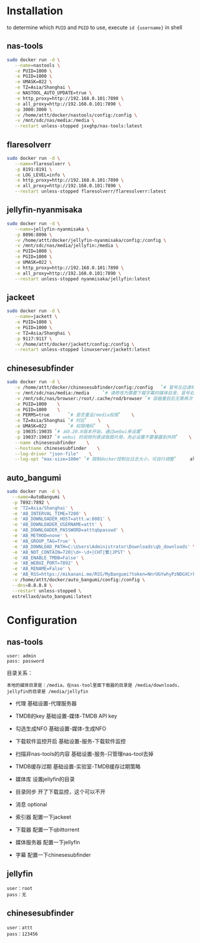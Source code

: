  # Installation
 
 to determine which `PUID` and `PGID` to use, execute `id {username}` in shell

 ## nas-tools
 ```bash
 sudo docker run -d \
	--name=nastools \
	-e PUID=1000 \
	-e PGID=1000 \
	-e UMASK=022 \
	-e TZ=Asia/Shanghai \
	-e NASTOOL_AUTO_UPDATE=true \
	-e http_proxy=http://192.168.0.101:7890 \
	-e all_proxy=http://192.168.0.101:7890 \
	-p 3000:3000 \
	-v /home/attt/docker/nastools/config:/config \
	-v /mnt/sdc/nas/media:/media \
	--restart unless-stopped jxxghp/nas-tools:latest
 ```

 ## flaresolverr
 ```bash
 sudo docker run -d \
	--name=flaresolverr \
	-p 8191:8191 \
	-e LOG_LEVEL=info \
	-e http_proxy=http://192.168.0.101:7890 \
	-e all_proxy=http://192.168.0.101:7890 \
	--restart unless-stopped flaresolverr/flaresolverr:latest
 ```


 ## jellyfin-nyanmisaka
 ```bash
 sudo docker run -d \
	--name=jellyfin-nyanmisaka \
	-p 8096:8096 \
	-v /home/attt/docker/jellyfin-nyanmisaka/config:/config \
	-v /mnt/sdc/nas/media/jellyfin:/media \
	-e PUID=1000 \
	-e PGID=1000 \
	-e UMASK=022 \
	-e http_proxy=http://192.168.0.101:7890 \
	-e all_proxy=http://192.168.0.101:7890 \
	--restart unless-stopped nyanmisaka/jellyfin:latest
 ```

 ## jackeet
 ```bash
 sudo docker run -d \
	--name=jackett \
	-e PUID=1000 \
	-e PGID=1000 \
	-e TZ=Asia/Shanghai \
	-p 9117:9117 \
	-v /home/attt/docker/jackett/config:/config \
	--restart unless-stopped linuxserver/jackett:latest
 ```

 ## chinesesubfinder
 ```bash
 sudo docker run -d \
	-v /home/attt/docker/chinesesubfinder/config:/config   `# 冒号左边请修改为你想在主机上保存配置、日志等文件的路径`   \
	-v /mnt/sdc/nas/media:/media     `# 请修改为需要下载字幕的媒体目录，冒号右边可以改成你方便记忆的目录，多个媒体目录需要添\加多个-v映射`    \
	-v /mnt/sdc/nas/browser:/root/.cache/rod/browser `# 容器重启后无需再次下载 chrome，除非 go-rod 更新`    \
	-e PUID=1000    \
	-e PGID=1000    \
	-e PERMS=true       `# 是否重设/media权限`    \
	-e TZ=Asia/Shanghai `# 时区`    \
	-e UMASK=022        `# 权限掩码`    \
	-p 19035:19035 `# 从0.20.0版本开始，通过webui来设置`    \
	-p 19037:19037 `# webui 的视频列表读取图片用，务必设置不要暴露到外网`    \
	--name chinesesubfinder    \
	--hostname chinesesubfinder    \
	--log-driver "json-file"    \
	--log-opt "max-size=100m" `# 限制docker控制台日志大小，可自行调整`     allanpk716/chinesesubfinder
 ```
 
 ## auto_bangumi
 ```bash
sudo docker run -d \
   --name=AutoBangumi \
   -p 7892:7892 \
   -e 'TZ=Asia/Shanghai' \
   -e 'AB_INTERVAL_TIME=7200' \
   -e 'AB_DOWNLOADER_HOST=attt.w:8081' \
   -e 'AB_DOWNLOADER_USERNAME=attt' \
   -e 'AB_DOWNLOADER_PASSWORD=atttqbpasswd' \
   -e 'AB_METHOD=none' \
   -e 'AB_GROUP_TAG=True' \
   -e 'AB_DOWNLOAD_PATH=C:\Users\Administrator\Downloads\qb_downloads' \
   -e 'AB_NOT_CONTAIN=720|\d+-\d+|CHT|繁|JPST' \
   -e 'AB_ENABLE_TMDB=False' \
   -e 'AB_WEBUI_PORT=7892' \
   -e 'AB_RENAME=False' \
   -e 'AB_RSS=https://mikanani.me/RSS/MyBangumi?token=NnrUGYwhyPzNDGXCrk%2fOfQ%3d%3d' \
   -v /home/attt/docker/auto_bangumi/config:/config \
   --dns=8.8.8.8 \
   --restart unless-stopped \
   estrellaxd/auto_bangumi:latest
 ```

# Configuration
## nas-tools

```text
user: admin
pass: password
```

目录关系：

`本地的媒体目录是：/media，在nas-tool里面下载器的目录是 /media/downloads，jellyfin的目录是 /media/jellyfin`

- 代理
基础设置-代理服务器

- TMDB的key
基础设置-媒体-TMDB API key

- 勾选生成NFO
基础设置-媒体-生成NFO

- 下载软件监控开启
基础设置-服务-下载软件监控

- 扫描非nas-tools的内容
基础设置-服务-只管理nas-tool去掉

- TMDB缓存过期
基础设置-实验室-TMDB缓存过期策略

- 媒体库
设置jellyfin的目录

- 目录同步
开了下载监控，这个可以不开

- 消息 optional

- 索引器
配置一下jackeet

- 下载器
配置一下qbittorrent

- 媒体服务器
配置一下jellyfin

- 字幕
配置一下chinesesubfinder

## jellyfin
```text
user：root
pass：无
```
## chinesesubfinder
```text
user：attt
pass：123456
```
 

 
